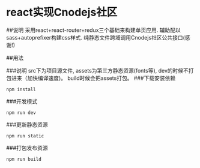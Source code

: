 # react实现Cnodejs社区

##说明
采用react+react-router+redux三个基础来构建单页应用. 辅助配以sass+autoprefixer构建css样式. 纯静态文件跨域调用Cnodejs社区公共接口(感谢!)

##用法

###说明
src下为项目源文件, assets为第三方静态资源(fonts等), dev的时候不打包进来（加快编译速度)。 build时候会把assets打包。
###下载安装依赖
```
npm install
```
###开发模式
```
npm run dev
```
###更新静态资源
```
npm run static
```

###打包发布资源
```
npm run build
```
